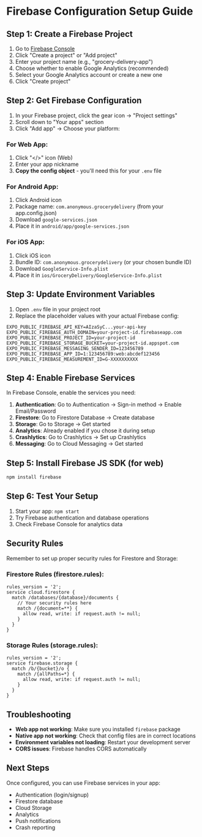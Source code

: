 # Firebase Configuration Setup Guide

## Step 1: Create a Firebase Project

1. Go to [Firebase Console](https://console.firebase.google.com/)
2. Click "Create a project" or "Add project"
3. Enter your project name (e.g., "grocery-delivery-app")
4. Choose whether to enable Google Analytics (recommended)
5. Select your Google Analytics account or create a new one
6. Click "Create project"

## Step 2: Get Firebase Configuration

1. In your Firebase project, click the gear icon → "Project settings"
2. Scroll down to "Your apps" section
3. Click "Add app" → Choose your platform:

### For Web App:
1. Click "</>" icon (Web)
2. Enter your app nickname
3. **Copy the config object** - you'll need this for your `.env` file

### For Android App:
1. Click Android icon
2. Package name: `com.anonymous.grocerydelivery` (from your app.config.json)
3. Download `google-services.json`
4. Place it in `android/app/google-services.json`

### For iOS App:
1. Click iOS icon
2. Bundle ID: `com.anonymous.grocerydelivery` (or your chosen bundle ID)
3. Download `GoogleService-Info.plist`
4. Place it in `ios/GroceryDelivery/GoogleService-Info.plist`

## Step 3: Update Environment Variables

1. Open `.env` file in your project root
2. Replace the placeholder values with your actual Firebase config:

```env
EXPO_PUBLIC_FIREBASE_API_KEY=AIzaSyC...your-api-key
EXPO_PUBLIC_FIREBASE_AUTH_DOMAIN=your-project-id.firebaseapp.com
EXPO_PUBLIC_FIREBASE_PROJECT_ID=your-project-id
EXPO_PUBLIC_FIREBASE_STORAGE_BUCKET=your-project-id.appspot.com
EXPO_PUBLIC_FIREBASE_MESSAGING_SENDER_ID=123456789
EXPO_PUBLIC_FIREBASE_APP_ID=1:123456789:web:abcdef123456
EXPO_PUBLIC_FIREBASE_MEASUREMENT_ID=G-XXXXXXXXXX
```

## Step 4: Enable Firebase Services

In Firebase Console, enable the services you need:

1. **Authentication**: Go to Authentication → Sign-in method → Enable Email/Password
2. **Firestore**: Go to Firestore Database → Create database
3. **Storage**: Go to Storage → Get started
4. **Analytics**: Already enabled if you chose it during setup
5. **Crashlytics**: Go to Crashlytics → Set up Crashlytics
6. **Messaging**: Go to Cloud Messaging → Get started

## Step 5: Install Firebase JS SDK (for web)

```bash
npm install firebase
```

## Step 6: Test Your Setup

1. Start your app: `npm start`
2. Try Firebase authentication and database operations
3. Check Firebase Console for analytics data

## Security Rules

Remember to set up proper security rules for Firestore and Storage:

### Firestore Rules (firestore.rules):
```
rules_version = '2';
service cloud.firestore {
  match /databases/{database}/documents {
    // Your security rules here
    match /{document=**} {
      allow read, write: if request.auth != null;
    }
  }
}
```

### Storage Rules (storage.rules):
```
rules_version = '2';
service firebase.storage {
  match /b/{bucket}/o {
    match /{allPaths=*} {
      allow read, write: if request.auth != null;
    }
  }
}
```

## Troubleshooting

- **Web app not working**: Make sure you installed `firebase` package
- **Native app not working**: Check that config files are in correct locations
- **Environment variables not loading**: Restart your development server
- **CORS issues**: Firebase handles CORS automatically

## Next Steps

Once configured, you can use Firebase services in your app:

- Authentication (login/signup)
- Firestore database
- Cloud Storage
- Analytics
- Push notifications
- Crash reporting